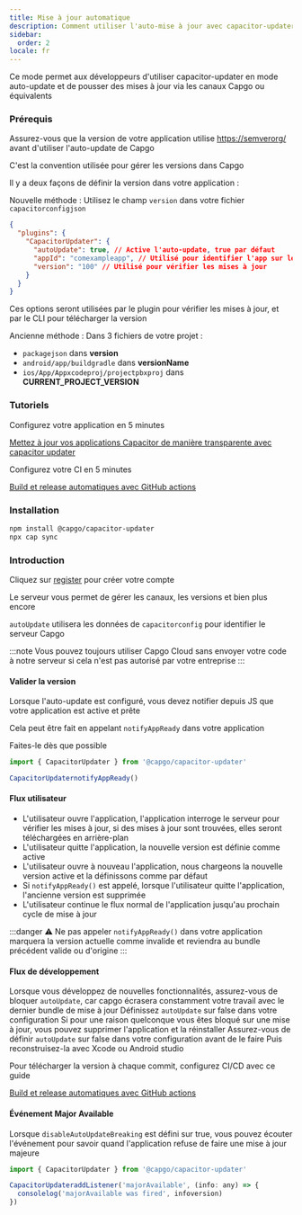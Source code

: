 ```yaml
---
title: Mise à jour automatique
description: Comment utiliser l'auto-mise à jour avec capacitor-updater
sidebar:
  order: 2
locale: fr
---
```


Ce mode permet aux développeurs d'utiliser capacitor-updater en mode auto-update et de pousser des mises à jour via les canaux Capgo ou équivalents

### Prérequis

Assurez-vous que la version de votre application utilise [https://semverorg/](https://semverorg/) avant d'utiliser l'auto-update de Capgo

C'est la convention utilisée pour gérer les versions dans Capgo

Il y a deux façons de définir la version dans votre application :

Nouvelle méthode : Utilisez le champ `version` dans votre fichier `capacitorconfigjson`

```json
{
  "plugins": {
    "CapacitorUpdater": {
      "autoUpdate": true, // Active l'auto-update, true par défaut
      "appId": "comexampleapp", // Utilisé pour identifier l'app sur le serveur
      "version": "100" // Utilisé pour vérifier les mises à jour
    }
  }
}
```
Ces options seront utilisées par le plugin pour vérifier les mises à jour, et par le CLI pour télécharger la version

Ancienne méthode :
Dans 3 fichiers de votre projet :

* `packagejson` dans **version**
* `android/app/buildgradle` dans **versionName**
* `ios/App/Appxcodeproj/projectpbxproj` dans **CURRENT\_PROJECT\_VERSION**

### Tutoriels

Configurez votre application en 5 minutes

[Mettez à jour vos applications Capacitor de manière transparente avec capacitor updater](https://capgoapp/blog/update-your-capacitor-apps-seamlessly-using-capacitor-updater)

Configurez votre CI en 5 minutes

[Build et release automatiques avec GitHub actions](https://capgoapp/blog/automatic-build-and-release-with-github-actions)

### Installation

```bash
npm install @capgo/capacitor-updater
npx cap sync
```

### Introduction

Cliquez sur [register](https://capgoapp) pour créer votre compte

Le serveur vous permet de gérer les canaux, les versions et bien plus encore

`autoUpdate` utilisera les données de `capacitorconfig` pour identifier le serveur Capgo

:::note
Vous pouvez toujours utiliser Capgo Cloud sans envoyer votre code à notre serveur si cela n'est pas autorisé par votre entreprise
:::

#### Valider la version

Lorsque l'auto-update est configuré, vous devez notifier depuis JS que votre application est active et prête

Cela peut être fait en appelant `notifyAppReady` dans votre application

Faites-le dès que possible

```ts
import { CapacitorUpdater } from '@capgo/capacitor-updater'

CapacitorUpdaternotifyAppReady()
```

#### Flux utilisateur
* L'utilisateur ouvre l'application, l'application interroge le serveur pour vérifier les mises à jour, si des mises à jour sont trouvées, elles seront téléchargées en arrière-plan
* L'utilisateur quitte l'application, la nouvelle version est définie comme active
* L'utilisateur ouvre à nouveau l'application, nous chargeons la nouvelle version active et la définissons comme par défaut
* Si `notifyAppReady()` est appelé, lorsque l'utilisateur quitte l'application, l'ancienne version est supprimée
* L'utilisateur continue le flux normal de l'application jusqu'au prochain cycle de mise à jour

:::danger
⚠️ Ne pas appeler `notifyAppReady()` dans votre application marquera la version actuelle comme invalide et reviendra au bundle précédent valide ou d'origine
:::

#### Flux de développement

Lorsque vous développez de nouvelles fonctionnalités, assurez-vous de bloquer `autoUpdate`, car capgo écrasera constamment votre travail avec le dernier bundle de mise à jour
Définissez `autoUpdate` sur false dans votre configuration 
Si pour une raison quelconque vous êtes bloqué sur une mise à jour, vous pouvez supprimer l'application et la réinstaller
Assurez-vous de définir `autoUpdate` sur false dans votre configuration avant de le faire
Puis reconstruisez-la avec Xcode ou Android studio

Pour télécharger la version à chaque commit, configurez CI/CD avec ce guide

[Build et release automatiques avec GitHub actions](https://capgoapp/blog/automatic-build-and-release-with-github-actions)

#### Événement Major Available

Lorsque `disableAutoUpdateBreaking` est défini sur true, vous pouvez écouter l'événement pour savoir quand l'application refuse de faire une mise à jour majeure

```jsx
import { CapacitorUpdater } from '@capgo/capacitor-updater'

CapacitorUpdateraddListener('majorAvailable', (info: any) => {
  consolelog('majorAvailable was fired', infoversion)
})
```